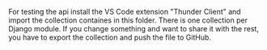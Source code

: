 For testing the api install the VS Code extension "Thunder Client" and import the collection containes in this folder.
There is one collection per Django module. If you change something and want to share it with the rest, you have to export the collection and push the file to GitHub.